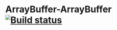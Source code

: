 # ArrayBuffer-ArrayBuffer  [![Build status](https://ci.appveyor.com/api/projects/status/o83id5jrta9jvmhi?svg=true)](https://ci.appveyor.com/project/Meg-mila/arraybuffer-arraybuffer)
